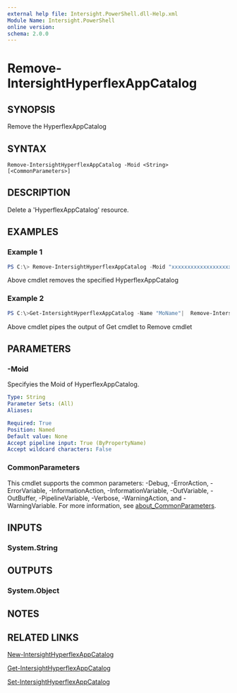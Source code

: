 ```yaml
---
external help file: Intersight.PowerShell.dll-Help.xml
Module Name: Intersight.PowerShell
online version:
schema: 2.0.0
---
```


# Remove-IntersightHyperflexAppCatalog

## SYNOPSIS
Remove the HyperflexAppCatalog

## SYNTAX

```
Remove-IntersightHyperflexAppCatalog -Moid <String> [<CommonParameters>]
```

## DESCRIPTION
Delete a &apos;HyperflexAppCatalog&apos; resource.

## EXAMPLES

### Example 1
```powershell
PS C:\> Remove-IntersightHyperflexAppCatalog -Moid "xxxxxxxxxxxxxxxxxxxxxxxxxxx"
```
Above cmdlet removes the specified HyperflexAppCatalog 

### Example 2
```powershell
PS C:\>Get-IntersightHyperflexAppCatalog -Name "MoName"|  Remove-IntersightHyperflexAppCatalog
```
Above cmdlet pipes the output of Get cmdlet to Remove cmdlet

## PARAMETERS

### -Moid
Specifyies the Moid of HyperflexAppCatalog.

```yaml
Type: String
Parameter Sets: (All)
Aliases:

Required: True
Position: Named
Default value: None
Accept pipeline input: True (ByPropertyName)
Accept wildcard characters: False
```

### CommonParameters
This cmdlet supports the common parameters: -Debug, -ErrorAction, -ErrorVariable, -InformationAction, -InformationVariable, -OutVariable, -OutBuffer, -PipelineVariable, -Verbose, -WarningAction, and -WarningVariable. For more information, see [about_CommonParameters](http://go.microsoft.com/fwlink/?LinkID=113216).

## INPUTS

### System.String

## OUTPUTS

### System.Object
## NOTES

## RELATED LINKS

[New-IntersightHyperflexAppCatalog](./New-IntersightHyperflexAppCatalog.md)

[Get-IntersightHyperflexAppCatalog](./Get-IntersightHyperflexAppCatalog.md)

[Set-IntersightHyperflexAppCatalog](./Set-IntersightHyperflexAppCatalog.md)


